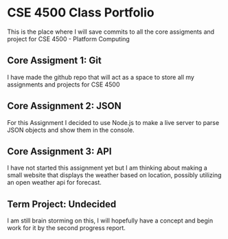 # CSE 4500 Class Portfolio

This is the place where I will save commits to all the core assigments and project for CSE 4500 - Platform Computing

## Core Assigment 1: Git 

I have made the github repo that will act as a space to store all my assignments and projects for CSE 4500

## Core Assignment 2: JSON

For this Assignment I decided to use Node.js to make a live server to parse JSON objects and show them in the console.

## Core Assignment 3: API

I have not started this assignment yet but I am thinking about making a small website that displays the weather based on location, possibly utilizing an open weather api for forecast.

## Term Project: Undecided

I am still brain storming on this, I will hopefully have a concept and begin work for it by the second progress report.